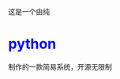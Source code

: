 <!DOCTYPE html>
<html lang="zh-Hans">
<head>
<meta charset="UTF-8">
<style>
h1 {
color: blue;
}
</style>
</head>
<body>
<p>这是一个由纯<h1>python</h1>制作的一款简易系统，开源无限制</p>
</body>
</html>

